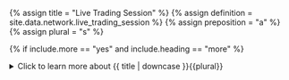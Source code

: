 <!-- TITLE AND DEFINITION starts -->

{% assign title = "Live Trading Session" %}
{% assign definition = site.data.network.live_trading_session %}
{% assign preposition = "a" %}
{% assign plural = "s" %}

<!--------------------------------------------- TITLE AND DEFINITION ends -->

{% if include.more == "yes" and include.heading == "more" %}
<details class="detailsCollapsible"><summary class="nobr">Click to learn more about {{ title | downcase }}{{plural}}
</summary>
{% endif %}

{% if include.heading != "" and include.heading != "more" %}
{{include.heading}} {{title}}
{% endif %}

{% if include.icon != "no" %} 

{% if include.table == "yes" and include.icon != "no" %}
<table class="definitionTable"><tr><td>
{% endif %}

<img src='images/icons/{{include.icon}}{{ title | downcase | replace: " ", "-" }}.png' />

{% if include.table == "yes" and include.icon != "no" %}
</td><td>
{% endif %}

{% endif %}

{% if include.definition == "bold" %}
<strong>{{ definition }}</strong>
{% else %}
{% if include.definition != "no" %}
{{ definition }}
{% endif %}
{% endif %}

{% if include.table == "yes" and include.icon != "no" %}
</td></tr></table>
{% endif %}

{% if include.more == "yes" and include.content == "more" and include.heading != "more" %}
<details class="detailsCollapsible"><summary class="nobr">Click to learn more about {{ title | downcase }}{{plural}}
</summary>
{% endif %}

{% if include.content != "no" %}

<!--------------------------------------------- CONTENT starts -->

A live trading session node must reference a trading system to gain access to the trading logic to be applied during the session. Other considerations framing the session come from the set of parameters attached to it.

<!--------------------------------------------- CONTENT ends -->

{% endif %}

{% if include.more == "yes" and include.content != "more" and include.heading != "more" %}
<details class="detailsCollapsible"><summary class="nobr">Click to learn more about {{ title | downcase }}{{plural}}
</summary>
{% endif %}

{% if include.adding != "" %}

{{include.adding}} Adding {{preposition}} {{title}} Node

<!--------------------------------------------- ADDING starts -->

To add a live trading session, select *Add Live Trading Session* on the trading process instance node menu. When a session is added, it is created with the full set of parameters.

{% include note.html content="After adding a session node, make sure you establish a reference to the trading system you want it to work with." %}

<!-- ADDING ends -->

{% endif %}

{% if include.configuring != "" %}

{{include.configuring}} Configuring the {{title}}

<!-- CONFIGURING starts -->

Select *Configure Session* on the menu to access the configuration.

```json
{
"folderName": "Session-Name"
}
```

* ```folderName``` allows you to set a significant name to the folder in which the data products&mdash;and logs&mdash;generated by the session are stored. If left blank, the system names the folders with the session id. This may be handy when you intend to consult the raw data generated by the session, as, otherwise, the folder would be hard to identify.

<!-- CONFIGURING ends -->

{% endif %}

{% if include.starting != "" %}

{{include.starting}} Starting {{preposition}} {{title}}

<!-- STARTING starts -->

Before you start a live trading session, the corresponding task needs to be running, as it is the task that puts the trading bot instance to run. Once the trading bot instance is running, select *Run* on the menu to start the session.

To stop a backtesting session, select *Stop* on the menu.

<!--------------------------------------------- STARTING ends -->

{% endif %}

{% if include.more == "yes" %}
</details>
{% endif %}
